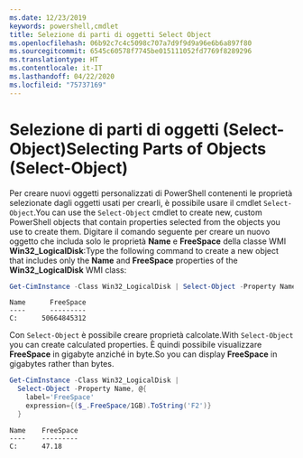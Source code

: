 ```yaml
---
ms.date: 12/23/2019
keywords: powershell,cmdlet
title: Selezione di parti di oggetti Select Object
ms.openlocfilehash: 06b92c7c4c5098c707a7d9f9d9a96e6b6a897f80
ms.sourcegitcommit: 6545c60578f7745be015111052fd7769f8289296
ms.translationtype: HT
ms.contentlocale: it-IT
ms.lasthandoff: 04/22/2020
ms.locfileid: "75737169"
---
```

# <a name="selecting-parts-of-objects-select-object"></a><span data-ttu-id="41c35-103">Selezione di parti di oggetti (Select-Object)</span><span class="sxs-lookup"><span data-stu-id="41c35-103">Selecting Parts of Objects (Select-Object)</span></span>

<span data-ttu-id="41c35-104">Per creare nuovi oggetti personalizzati di PowerShell contenenti le proprietà selezionate dagli oggetti usati per crearli, è possibile usare il cmdlet `Select-Object`.</span><span class="sxs-lookup"><span data-stu-id="41c35-104">You can use the `Select-Object` cmdlet to create new, custom PowerShell objects that contain properties selected from the objects you use to create them.</span></span> <span data-ttu-id="41c35-105">Digitare il comando seguente per creare un nuovo oggetto che includa solo le proprietà **Name** e **FreeSpace** della classe WMI **Win32_LogicalDisk**:</span><span class="sxs-lookup"><span data-stu-id="41c35-105">Type the following command to create a new object that includes only the **Name** and **FreeSpace** properties of the **Win32_LogicalDisk** WMI class:</span></span>

```powershell
Get-CimInstance -Class Win32_LogicalDisk | Select-Object -Property Name,FreeSpace
```

```Output
Name      FreeSpace
----      ---------
C:      50664845312
```

<span data-ttu-id="41c35-106">Con `Select-Object` è possibile creare proprietà calcolate.</span><span class="sxs-lookup"><span data-stu-id="41c35-106">With `Select-Object` you can create calculated properties.</span></span> <span data-ttu-id="41c35-107">È quindi possibile visualizzare **FreeSpace** in gigabyte anziché in byte.</span><span class="sxs-lookup"><span data-stu-id="41c35-107">So you can display **FreeSpace** in gigabytes rather than bytes.</span></span>

```powershell
Get-CimInstance -Class Win32_LogicalDisk |
  Select-Object -Property Name, @{
    label='FreeSpace'
    expression={($_.FreeSpace/1GB).ToString('F2')}
  }
```

```Output
Name    FreeSpace
----    ---------
C:      47.18
```
